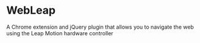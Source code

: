 WebLeap
=======

A Chrome extension and jQuery plugin that allows you to navigate the web using the Leap Motion hardware controller
